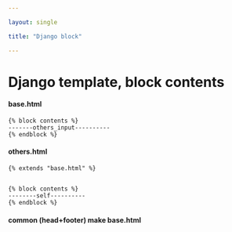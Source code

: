 ```yaml
---

layout: single

title: "Django block"

---
```




# Django template, block contents



#### base.html



```
{% block contents %}
-------others_input----------
{% endblock %}
```



#### others.html



```
{% extends "base.html" %}


{% block contents %}
--------self----------
{% endblock %}
```



#### common (head+footer) make base.html
